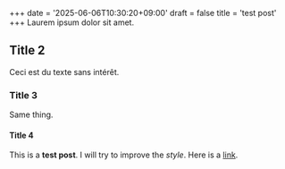 +++
date = '2025-06-06T10:30:20+09:00'
draft = false
title = 'test post'
+++
Laurem ipsum dolor sit amet.
## Title 2
Ceci est du texte sans intérêt.
### Title 3
Same thing.
#### Title 4
This is a **test post**. I will try to improve the *style*.
Here is a [link](https://radusz.com).